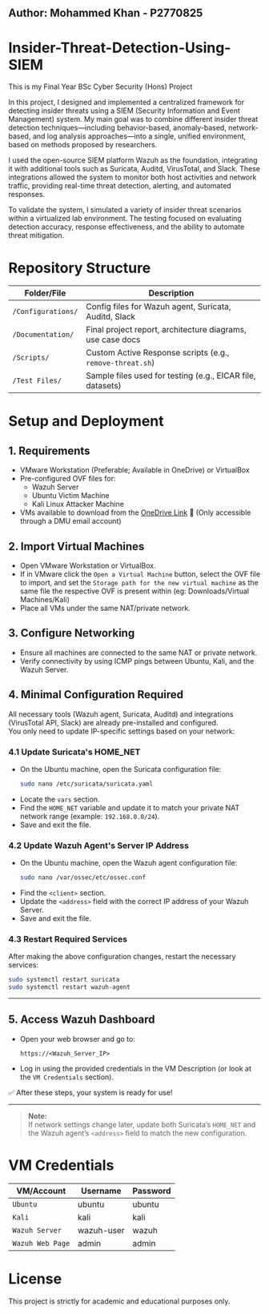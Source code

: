 ## Author: Mohammed Khan - P2770825

# Insider-Threat-Detection-Using-SIEM
This is my Final Year BSc Cyber Security (Hons) Project

In this project, I designed and implemented a centralized framework for detecting insider threats using a SIEM (Security Information and Event Management) system.
My main goal was to combine different insider threat detection techniques—including behavior-based, anomaly-based, network-based, and log analysis approaches—into a single, unified environment, based on methods proposed by researchers.

I used the open-source SIEM platform Wazuh as the foundation, integrating it with additional tools such as Suricata, Auditd, VirusTotal, and Slack. These integrations allowed the system to monitor both host activities and network traffic, providing real-time threat detection, alerting, and automated responses.

To validate the system, I simulated a variety of insider threat scenarios within a virtualized lab environment. The testing focused on evaluating detection accuracy, response effectiveness, and the ability to automate threat mitigation.

# Repository Structure

| Folder/File        | Description                                                 |
|--------------------|-------------------------------------------------------------|
| `/Configurations/` | Config files for Wazuh agent, Suricata, Auditd, Slack        |
| `/Documentation/`  | Final project report, architecture diagrams, use case docs  |
| `/Scripts/`        | Custom Active Response scripts (e.g., `remove-threat.sh`)    |
| `/Test Files/`     | Sample files used for testing (e.g., EICAR file, datasets)   |



# Setup and Deployment
## 1. Requirements
- VMware Workstation (Preferable; Available in OneDrive) or VirtualBox
- Pre-configured OVF files for:
  - Wazuh Server
  - Ubuntu Victim Machine
  - Kali Linux Attacker Machine
- VMs available to download from the [OneDrive Link](https://demontfortuniversity-my.sharepoint.com/:f:/g/personal/p2770825_my365_dmu_ac_uk/EnriMTRj0xVKmDrseTGggsIBmfGkm3_rPf62gnw6kMfBbw?e=kq68qG) 🚀 (Only accessible through a DMU email account)

## 2. Import Virtual Machines
- Open VMware Workstation or VirtualBox.
- If in VMware click the `Open a Virtual Machine` button, select the OVF file to import, and set the `Storage path for the new virtual machine` as the same file the respective OVF is present within (eg: Downloads/Virtual Machines/Kali)
- Place all VMs under the same NAT/private network.

## 3. Configure Networking
- Ensure all machines are connected to the same NAT or private network.
- Verify connectivity by using ICMP pings between Ubuntu, Kali, and the Wazuh Server.

## 4. Minimal Configuration Required
All necessary tools (Wazuh agent, Suricata, Auditd) and integrations (VirusTotal API, Slack) are already pre-installed and configured.  
You only need to update IP-specific settings based on your network:

### 4.1 Update Suricata's HOME_NET
- On the Ubuntu machine, open the Suricata configuration file:
  ```bash
  sudo nano /etc/suricata/suricata.yaml
  ```
- Locate the `vars` section.
- Find the `HOME_NET` variable and update it to match your private NAT network range (example: `192.168.0.0/24`).
- Save and exit the file.

### 4.2 Update Wazuh Agent's Server IP Address
- On the Ubuntu machine, open the Wazuh agent configuration file:
  ```bash
  sudo nano /var/ossec/etc/ossec.conf
  ```
- Find the `<client>` section.
- Update the `<address>` field with the correct IP address of your Wazuh Server.
- Save and exit the file.

### 4.3 Restart Required Services
After making the above configuration changes, restart the necessary services:
```bash
sudo systemctl restart suricata
sudo systemctl restart wazuh-agent
```

---

## 5. Access Wazuh Dashboard
- Open your web browser and go to:
  ```
  https://<Wazuh_Server_IP>
  ```
- Log in using the provided credentials in the VM Description (or look at the `VM Credentials` section).

✅ After these steps, your system is ready for use!

---

> **Note:**  
> If network settings change later, update both Suricata’s `HOME_NET` and the Wazuh agent’s `<address>` field to match the new configuration.

# VM Credentials

| VM/Account        | Username            | Password                                     |
|--------------------|--------------------|----------------------------------------|
| `Ubuntu` | ubuntu        | ubuntu |
| `Kali`  | kali  | kali |
| `Wazuh Server`        | wazuh-user | wazuh |
| `Wazuh Web Page`     | admin   | admin |

# License
This project is strictly for academic and educational purposes only.
